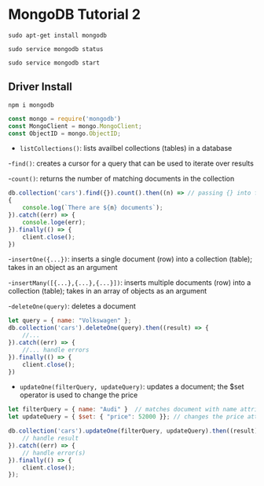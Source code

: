 # MongoDB Tutorial 2

`sudo apt-get install mongodb`

`sudo service mongodb status`

`sudo service mongodb start`

## Driver Install
`npm i mongodb`

```js
const mongo = require('mongodb')
const MongoClient = mongo.MongoClient;
const ObjectID = mongo.ObjectID;
```


- `listCollections()`: lists availbel collections (tables) in a database



-`find()`: creates a cursor for a query that can be used to iterate over results



-`count()`: returns the number of matching documents in the collection

```js
db.collection('cars').find({}).count().then((n) => // passing {} into find() returns all documents
{
    console.log(`There are ${n} documents`);
}).catch((err) => {
    console.loge(err);
}).finally(() => {
    client.close();
})
```


-`insertOne({...})`: inserts a single document (row) into a collection (table); takes in an object as an argument

-`insertMany([{...},{...},{...}])`: inserts multiple documents (row) into a collection (table); takes in an array of objects as an argument


-`deleteOne(query)`: deletes a document

```js
let query = { name: "Volkswagen" };
db.collection('cars').deleteOne(query).then((result) => {
    //...
}).catch((err) => {
    //... handle errors
}).finally(() => {
    client.close();
})
```

- `updateOne(filterQuery, updateQuery)`: updates a document; the $set operator is used to change the price

```js
let filterQuery = { name: "Audi" }  // matches document with name attribute
let updateQuery = { $set: { "price": 52000 }}; // changes the price attribute of the "Audi"

db.collection('cars').updateOne(filterQuery, updateQuery).then((result) => {
    // handle result
}).catch((err) => {
    // handle error(s)
}).finally(() => {
    client.close();
});
```
